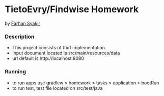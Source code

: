 # TietoEvry/Findwise Homework
by [Farhan Syakir](https://www.linkedin.com/in/farhan-syakir/)

### Description
- This project consists of tfidf implementation.
- Input document located is src/main/resources/data
- url default is http://localhost:8080

### Running
- to run apps use gradlew > homework > tasks > application > bootRun
- to run test, test file located on src/test/java
